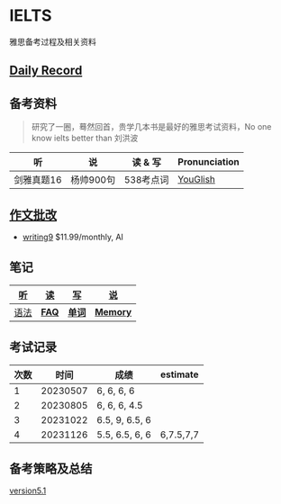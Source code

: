 # IELTS

雅思备考过程及相关资料

## [Daily Record](record/daily/index.md)

## 备考资料

> 研究了一圈，蓦然回首，贵学几本书是最好的雅思考试资料，No one know ielts better than 刘洪波

| 听         | 说        | 读 & 写   | Pronunciation                     |
| ---------- | --------- | --------- | --------------------------------- |
| 剑雅真题16 | 杨帅900句 | 538考点词 | [YouGlish](https://youglish.com/) |
## [作文批改](record/summary/writing.md)
- [writing9](https://writing9.com/)	$11.99/monthly, AI
## 笔记

| [听](record/summary/listening.md) | [读](record/summary/reading.md)  | [写](record/summary/writing.md)          | [说](record/summary/speaking.md)       |
| --------------------------------- | -------------------------------- | ---------------------------------------- | -------------------------------------- |
| [语法](record/summary/grammar.md) | **[FAQ](record/summary/FAQ.md)** | **[单词](record/summary/vocabulary.md)** | [**Memory**](record/summary/memory.md) |

## 考试记录

| 次数 | 时间     | 成绩                 |estimate|
| ---- | -------- | -------------------- |---|
| 1    | 20230507 | 6,   6,   6,   6     ||
| 2    | 20230805 | 6,   6,   6,   4.5   ||
| 3    | 20231022 | 6.5,   9,   6.5,   6 ||
|4|20231126|5.5,   6.5,   6,   6|6,7.5,7,7|

## 备考策略及总结

[version5.1](record/summary/strategy.md)
